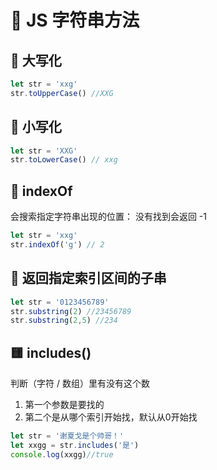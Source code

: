 # 💛 JS 字符串方法

## 💛 大写化
```js
let str = 'xxg'
str.toUpperCase() //XXG       
```
## 💛 小写化
```js
let str = 'XXG'
str.toLowerCase() // xxg
```
## 💛 indexOf
会搜索指定字符串出现的位置： 没有找到会返回 -1 
```js 
let str = 'xxg'
str.indexOf('g') // 2        
```
## 💛 返回指定索引区间的子串
```js
let str = '0123456789'
str.substring(2) //23456789
str.substring(2,5) //234      
```

## 🟨 includes() 
判断（字符 / 数组）里有没有这个数
1. 第一个参数是要找的
2. 第二个是从哪个索引开始找，默认从0开始找
```javascript
let str = '谢夏戈是个帅哥！'
let xxgg = str.includes('是')
console.log(xxgg)//true
```